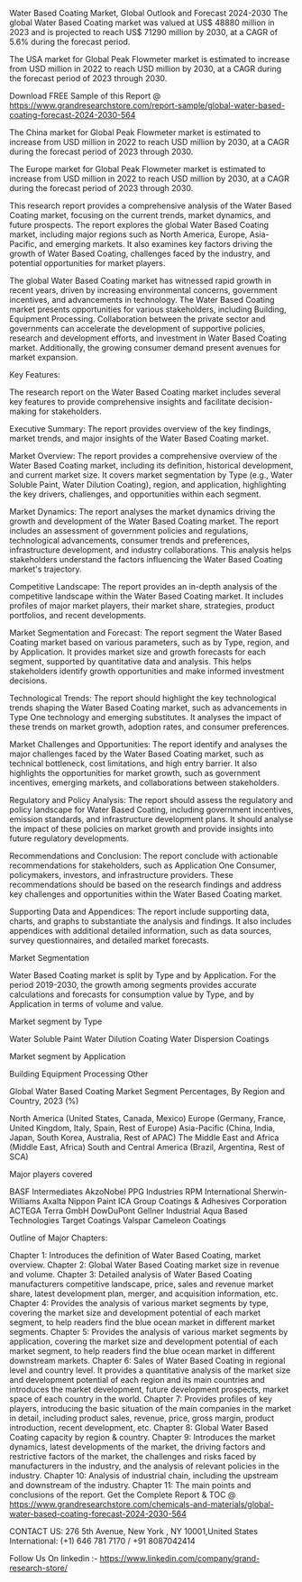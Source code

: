 Water Based Coating Market, Global Outlook and Forecast 2024-2030
The global Water Based Coating market was valued at US$ 48880 million in 2023 and is projected to reach US$ 71290 million by 2030, at a CAGR of 5.6% during the forecast period.

The USA market for Global Peak Flowmeter market is estimated to increase from USD million in 2022 to reach USD million by 2030, at a CAGR during the forecast period of 2023 through 2030.

Download FREE Sample of this Report @ https://www.grandresearchstore.com/report-sample/global-water-based-coating-forecast-2024-2030-564

The China market for Global Peak Flowmeter market is estimated to increase from USD million in 2022 to reach USD million by 2030, at a CAGR during the forecast period of 2023 through 2030.

The Europe market for Global Peak Flowmeter market is estimated to increase from USD million in 2022 to reach USD million by 2030, at a CAGR during the forecast period of 2023 through 2030.

This research report provides a comprehensive analysis of the Water Based Coating market, focusing on the current trends, market dynamics, and future prospects. The report explores the global Water Based Coating market, including major regions such as North America, Europe, Asia-Pacific, and emerging markets. It also examines key factors driving the growth of Water Based Coating, challenges faced by the industry, and potential opportunities for market players.

The global Water Based Coating market has witnessed rapid growth in recent years, driven by increasing environmental concerns, government incentives, and advancements in technology. The Water Based Coating market presents opportunities for various stakeholders, including Building, Equipment Processing. Collaboration between the private sector and governments can accelerate the development of supportive policies, research and development efforts, and investment in Water Based Coating market. Additionally, the growing consumer demand present avenues for market expansion.

Key Features:

The research report on the Water Based Coating market includes several key features to provide comprehensive insights and facilitate decision-making for stakeholders.

Executive Summary: The report provides overview of the key findings, market trends, and major insights of the Water Based Coating market.

Market Overview: The report provides a comprehensive overview of the Water Based Coating market, including its definition, historical development, and current market size. It covers market segmentation by Type (e.g., Water Soluble Paint, Water Dilution Coating), region, and application, highlighting the key drivers, challenges, and opportunities within each segment.

Market Dynamics: The report analyses the market dynamics driving the growth and development of the Water Based Coating market. The report includes an assessment of government policies and regulations, technological advancements, consumer trends and preferences, infrastructure development, and industry collaborations. This analysis helps stakeholders understand the factors influencing the Water Based Coating market's trajectory.

Competitive Landscape: The report provides an in-depth analysis of the competitive landscape within the Water Based Coating market. It includes profiles of major market players, their market share, strategies, product portfolios, and recent developments.

Market Segmentation and Forecast: The report segment the Water Based Coating market based on various parameters, such as by Type, region, and by Application. It provides market size and growth forecasts for each segment, supported by quantitative data and analysis. This helps stakeholders identify growth opportunities and make informed investment decisions.

Technological Trends: The report should highlight the key technological trends shaping the Water Based Coating market, such as advancements in Type One technology and emerging substitutes. It analyses the impact of these trends on market growth, adoption rates, and consumer preferences.

Market Challenges and Opportunities: The report identify and analyses the major challenges faced by the Water Based Coating market, such as technical bottleneck, cost limitations, and high entry barrier. It also highlights the opportunities for market growth, such as government incentives, emerging markets, and collaborations between stakeholders.

Regulatory and Policy Analysis: The report should assess the regulatory and policy landscape for Water Based Coating, including government incentives, emission standards, and infrastructure development plans. It should analyse the impact of these policies on market growth and provide insights into future regulatory developments.

Recommendations and Conclusion: The report conclude with actionable recommendations for stakeholders, such as Application One Consumer, policymakers, investors, and infrastructure providers. These recommendations should be based on the research findings and address key challenges and opportunities within the Water Based Coating market.

Supporting Data and Appendices: The report include supporting data, charts, and graphs to substantiate the analysis and findings. It also includes appendices with additional detailed information, such as data sources, survey questionnaires, and detailed market forecasts.

Market Segmentation

Water Based Coating market is split by Type and by Application. For the period 2019-2030, the growth among segments provides accurate calculations and forecasts for consumption value by Type, and by Application in terms of volume and value.

Market segment by Type

Water Soluble Paint
Water Dilution Coating
Water Dispersion Coatings

Market segment by Application

Building
Equipment Processing
Other

Global Water Based Coating Market Segment Percentages, By Region and Country, 2023 (%)

North America (United States, Canada, Mexico)
Europe (Germany, France, United Kingdom, Italy, Spain, Rest of Europe)
Asia-Pacific (China, India, Japan, South Korea, Australia, Rest of APAC)
The Middle East and Africa (Middle East, Africa)
South and Central America (Brazil, Argentina, Rest of SCA)

Major players covered

BASF Intermediates
AkzoNobel
PPG Industries
RPM International
Sherwin-Williams
Axalta
Nippon Paint
ICA Group
Coatings & Adhesives Corporation
ACTEGA Terra GmbH
DowDuPont
Gellner Industrial
Aqua Based Technologies
Target Coatings
Valspar
Cameleon Coatings

Outline of Major Chapters:

Chapter 1: Introduces the definition of Water Based Coating, market overview.
Chapter 2: Global Water Based Coating market size in revenue and volume.
Chapter 3: Detailed analysis of Water Based Coating manufacturers competitive landscape, price, sales and revenue market share, latest development plan, merger, and acquisition information, etc.
Chapter 4: Provides the analysis of various market segments by type, covering the market size and development potential of each market segment, to help readers find the blue ocean market in different market segments.
Chapter 5: Provides the analysis of various market segments by application, covering the market size and development potential of each market segment, to help readers find the blue ocean market in different downstream markets.
Chapter 6: Sales of Water Based Coating in regional level and country level. It provides a quantitative analysis of the market size and development potential of each region and its main countries and introduces the market development, future development prospects, market space of each country in the world.
Chapter 7: Provides profiles of key players, introducing the basic situation of the main companies in the market in detail, including product sales, revenue, price, gross margin, product introduction, recent development, etc.
Chapter 8: Global Water Based Coating capacity by region & country.
Chapter 9: Introduces the market dynamics, latest developments of the market, the driving factors and restrictive factors of the market, the challenges and risks faced by manufacturers in the industry, and the analysis of relevant policies in the industry.
Chapter 10: Analysis of industrial chain, including the upstream and downstream of the industry.
Chapter 11: The main points and conclusions of the report.
Get the Complete Report & TOC @ https://www.grandresearchstore.com/chemicals-and-materials/global-water-based-coating-forecast-2024-2030-564

CONTACT US:
276 5th Avenue, New York , NY 10001,United States
International: (+1) 646 781 7170 / +91 8087042414

Follow Us On linkedin :- https://www.linkedin.com/company/grand-research-store/
